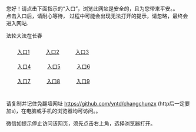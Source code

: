 您好！请点击下面指示的“入口”，浏览此网站是安全的，且为您带来平安。。 <br/>
点击入口后，请耐心等待， 过程中可能会出现无法打开的提示，请忽略，最终会进入网站. </br>

法轮大法在长春<br/>
<div style="padding:10px"><a style="margin:20px" target="_blank" href="https://d1vuux1p8av8ve.cloudfront.net/2Qpsp?zznrufit" id="ccLink1" rel="nofollow">入口1</a> <a target="_blank" style="margin:20px" href="https://d11o5w5wz2o1ej.cloudfront.net/2Qpsp?yspics" id="ccLink2" rel="nofollow">入口2</a> <a style="margin:20px" target="_blank" href="https://d1c9e6czgq2pf4.cloudfront.net/2Qpsp?tttplw" id="ccLink3" rel="nofollow">入口3</a></div>

<div style="padding:10px" ><a style="margin:20px" target="_blank" href="https://d1vuux1p8av8ve.cloudfront.net/2Qpsp?zznrufit" id="ccLink4" rel="nofollow">入口4</a> <a style="margin:20px" href="https://d11o5w5wz2o1ej.cloudfront.net/2Qpsp?yspics" target="_blank" id="ccLink5" rel="nofollow">入口5</a> <a style="margin:20px" href="https://d1c9e6czgq2pf4.cloudfront.net/2Qpsp?tttplw" target="_blank" id="ccLink6" rel="nofollow">入口6</a></div>

<div style="padding:10px"><a style="margin:20px" target="_blank" href="https://d1vuux1p8av8ve.cloudfront.net/2Qpsp?zznrufit" id="ccLink7" rel="nofollow">入口7</a> <a style="margin:20px" href="https://d11o5w5wz2o1ej.cloudfront.net/2Qpsp?yspics" target="_blank" id="ccLink8" rel="nofollow">入口8</a> <a style="margin:20px" target="_blank" href="https://d1c9e6czgq2pf4.cloudfront.net/2Qpsp?tttplw" id="ccLink9" rel="nofollow">入口9</a></div>

<br/>



请复制并记住免翻墙网址 https://github.com/yntd/changchunzx (http后一定要加s)，在电脑或手机的浏览器均可访问。。<br/>

微信如提示停止访问该网页，须先点击右上角，选择浏览器打开。
